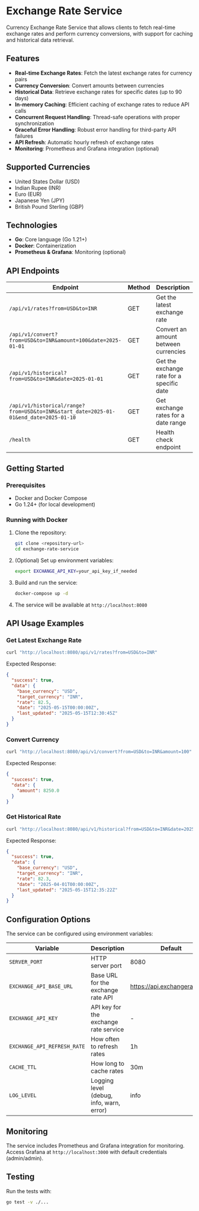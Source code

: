 # Exchange Rate Service

Currency Exchange Rate Service that allows clients to fetch real-time exchange rates and perform currency conversions, with support for caching and historical data retrieval.

## Features

- **Real-time Exchange Rates**: Fetch the latest exchange rates for currency pairs
- **Currency Conversion**: Convert amounts between currencies
- **Historical Data**: Retrieve exchange rates for specific dates (up to 90 days)
- **In-memory Caching**: Efficient caching of exchange rates to reduce API calls
- **Concurrent Request Handling**: Thread-safe operations with proper synchronization
- **Graceful Error Handling**: Robust error handling for third-party API failures
- **API Refresh**: Automatic hourly refresh of exchange rates
- **Monitoring**: Prometheus and Grafana integration (optional)

## Supported Currencies

- United States Dollar (USD)
- Indian Rupee (INR)
- Euro (EUR)
- Japanese Yen (JPY)
- British Pound Sterling (GBP)

## Technologies

- **Go**: Core language (Go 1.21+)
- **Docker**: Containerization
- **Prometheus & Grafana**: Monitoring (optional)

## API Endpoints

| Endpoint | Method | Description |
|----------|--------|-------------|
| `/api/v1/rates?from=USD&to=INR` | GET | Get the latest exchange rate |
| `/api/v1/convert?from=USD&to=INR&amount=100&date=2025-01-01` | GET | Convert an amount between currencies |
| `/api/v1/historical?from=USD&to=INR&date=2025-01-01` | GET | Get the exchange rate for a specific date |
| `/api/v1/historical/range?from=USD&to=INR&start_date=2025-01-01&end_date=2025-01-10` | GET | Get exchange rates for a date range |
| `/health` | GET | Health check endpoint |

## Getting Started

### Prerequisites

- Docker and Docker Compose
- Go 1.24+ (for local development)

### Running with Docker

1. Clone the repository:

   ```bash
   git clone <repository-url>
   cd exchange-rate-service
   ```

2. (Optional) Set up environment variables:

   ```bash
   export EXCHANGE_API_KEY=your_api_key_if_needed
   ```

3. Build and run the service:

   ```bash
   docker-compose up -d
   ```

4. The service will be available at `http://localhost:8080`

## API Usage Examples

### Get Latest Exchange Rate

```bash
curl "http://localhost:8080/api/v1/rates?from=USD&to=INR"
```

Expected Response:

```json
{
  "success": true,
  "data": {
    "base_currency": "USD",
    "target_currency": "INR",
    "rate": 82.5,
    "date": "2025-05-15T00:00:00Z",
    "last_updated": "2025-05-15T12:30:45Z"
  }
}
```

### Convert Currency

```bash
curl "http://localhost:8080/api/v1/convert?from=USD&to=INR&amount=100"
```

Expected Response:

```json
{
  "success": true,
  "data": {
    "amount": 8250.0
  }
}
```

### Get Historical Rate

```bash
curl "http://localhost:8080/api/v1/historical?from=USD&to=INR&date=2025-04-01"
```

Expected Response:

```json
{
  "success": true,
  "data": {
    "base_currency": "USD",
    "target_currency": "INR",
    "rate": 82.3,
    "date": "2025-04-01T00:00:00Z",
    "last_updated": "2025-05-15T12:35:22Z"
  }
}
```

## Configuration Options

The service can be configured using environment variables:

| Variable | Description | Default |
|----------|-------------|---------|
| `SERVER_PORT` | HTTP server port | 8080 |
| `EXCHANGE_API_BASE_URL` | Base URL for the exchange rate API | <https://api.exchangerate.host> |
| `EXCHANGE_API_KEY` | API key for the exchange rate service | - |
| `EXCHANGE_API_REFRESH_RATE` | How often to refresh rates | 1h |
| `CACHE_TTL` | How long to cache rates | 30m |
| `LOG_LEVEL` | Logging level (debug, info, warn, error) | info |

## Monitoring

The service includes Prometheus and Grafana integration for monitoring. Access Grafana at `http://localhost:3000` with default credentials (admin/admin).

## Testing

Run the tests with:

```bash
go test -v ./...
```
